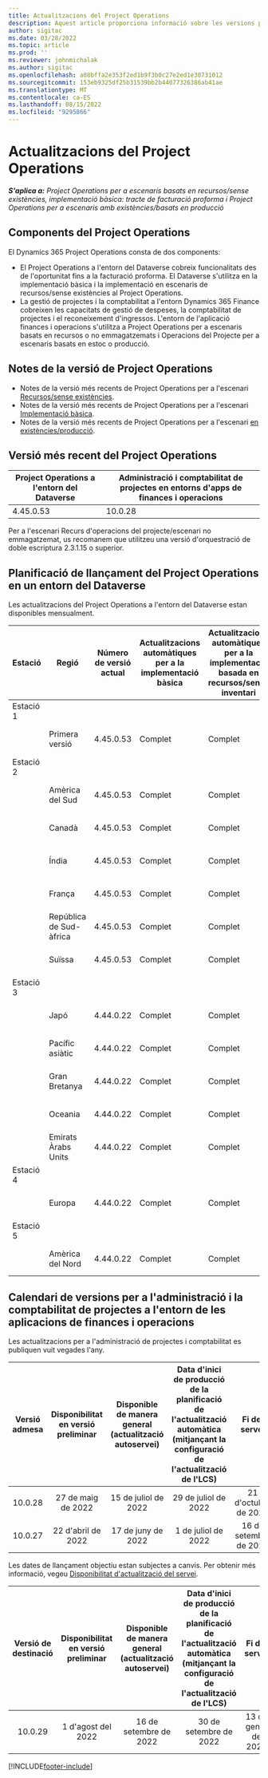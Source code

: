 ```yaml
---
title: Actualitzacions del Project Operations
description: Aquest article proporciona informació sobre les versions publicades de Dynamics 365 Project Operations.
author: sigitac
ms.date: 03/28/2022
ms.topic: article
ms.prod: ''
ms.reviewer: johnmichalak
ms.author: sigitac
ms.openlocfilehash: a08bffa2e353f2ed1b9f3b0c27e2ed1e30731012
ms.sourcegitcommit: 153eb9325df25b31539bb2b44077326386ab41ae
ms.translationtype: MT
ms.contentlocale: ca-ES
ms.lasthandoff: 08/15/2022
ms.locfileid: "9295866"
---
```

# <a name="project-operations-updates"></a>Actualitzacions del Project Operations

_**S'aplica a:** Project Operations per a escenaris basats en recursos/sense existències, implementació bàsica: tracte de facturació proforma i Project Operations per a escenaris amb existències/basats en producció_



## <a name="project-operations-components"></a>Components del Project Operations

El Dynamics 365 Project Operations consta de dos components:

- El Project Operations a l'entorn del Dataverse cobreix funcionalitats des de l'oportunitat fins a la facturació proforma. El Dataverse s'utilitza en la implementació bàsica i la implementació en escenaris de recursos/sense existències al Project Operations.
- La gestió de projectes i la comptabilitat a l'entorn Dynamics 365 Finance cobreixen les capacitats de gestió de despeses, la comptabilitat de projectes i el reconeixement d'ingressos. L'entorn de l'aplicació finances i operacions s'utilitza a Project Operations per a escenaris basats en recursos o no emmagatzemats i Operacions del Projecte per a escenaris basats en estoc o producció.

## <a name="project-operations-release-notes"></a>Notes de la versió de Project Operations
- Notes de la versió més recents de Project Operations per a l'escenari [Recursos/sense existències](whats-new-july-2022-resource-based.md).
- Notes de la versió més recents de Project Operations per a l'escenari [Implementació bàsica](../pro/whats-new/whats-new-july-2022-lite.md).
- Notes de la versió més recents de Project Operations per a l'escenari [en existències/producció](../prod-pma/whats-new/whats-new-jul-2022-stocked.md).

## <a name="project-operations-latest-version"></a>Versió més recent del Project Operations

| Project Operations a l'entorn del Dataverse | Administració i comptabilitat de projectes en entorns d'apps de finances i operacions | 
| --- | --- |
| 4.45.0.53 | 10.0.28 |

Per a l'escenari Recurs d'operacions del projecte/escenari no emmagatzemat, us recomanem que utilitzeu una versió d'orquestració de doble escriptura 2.3.1.15 o superior.

## <a name="release-schedule-for-project-operations-on-dataverse-environment"></a>Planificació de llançament del Project Operations en un entorn del Dataverse

Les actualitzacions del Project Operations a l'entorn del Dataverse estan disponibles mensualment. 

| Estació | Regió | Número de versió actual | Actualitzacions automàtiques per a la implementació bàsica | Actualitzacions automàtiques per a la implementació basada en recursos/sense inventari | Número de la versió següent | Pròxima versió disponible de manera general |
|-----------|-----------------------|-----------------|--------------------|---------------------|---------------------|---------------------|
| Estació 1 |   &nbsp;              |    &nbsp;       | &nbsp;             |      &nbsp;         |      &nbsp;         |      &nbsp;         |
|   &nbsp;  | Primera versió         |  4.45.0.53      | Complet           | Complet            | TBD                 | 26 d'agost del 2022       |
| Estació 2 |   &nbsp;              |    &nbsp;       | &nbsp;             |      &nbsp;         |      &nbsp;         |      &nbsp;         |
|   &nbsp;  | Amèrica del Sud         |  4.45.0.53      | Complet           | Complet            | TBD                 | 02 de setembre de 2022       |
|   &nbsp;  | Canadà                |  4.45.0.53      | Complet           | Complet            | TBD                 | 02 de setembre de 2022       |
|   &nbsp;  | Índia                 |  4.45.0.53      | Complet           | Complet            | TBD                 | 02 de setembre de 2022       |
|   &nbsp;  | França                |  4.45.0.53      | Complet           | Complet            | TBD                 | 02 de setembre de 2022       |
|   &nbsp;  | República de Sud-àfrica          |  4.45.0.53      | Complet           | Complet            | TBD                 | 02 de setembre de 2022       |
|   &nbsp;  | Suïssa           |  4.45.0.53      | Complet           | Complet            | TBD                 | 02 de setembre de 2022       |
| Estació 3 |      &nbsp;           |     &nbsp;      |     &nbsp;         |      &nbsp;         |      &nbsp;         |      &nbsp;         |
|   &nbsp;  | Japó                 |  4.44.0.22      | Complet      | Complet       | 4.45.0.53                 | 19 d'agost del 2022       |
|   &nbsp;  | Pacífic asiàtic          |  4.44.0.22      | Complet      | Complet       | 4.45.0.53                 | 19 d'agost del 2022       |
|   &nbsp;  | Gran Bretanya         |  4.44.0.22      | Complet      | Complet       | 4.45.0.53                 | 19 d'agost del 2022       |
|   &nbsp;  | Oceania               |  4.44.0.22      | Complet      | Complet       | 4.45.0.53                 | 19 d'agost del 2022       |
|   &nbsp;  | Emirats Àrabs Units  |  4.44.0.22      | Complet      | Complet       | 4.45.0.53                 | 19 d'agost del 2022       |
| Estació 4 |     &nbsp;            |     &nbsp;      |     &nbsp;         |      &nbsp;         |      &nbsp;         |      &nbsp;         |
|   &nbsp;  | Europa                |  4.44.0.22      | Complet           | Complet            | 4.45.0.53           | 26 d'agost del 2022       |
| Estació 5 |     &nbsp;            |     &nbsp;      |     &nbsp;         |      &nbsp;         |      &nbsp;         |      &nbsp;         |
|   &nbsp;  | Amèrica del Nord         |  4.44.0.22      | Complet           | Complet            | 4.45.0.53           | 02 de setembre de 2022       |

## <a name="release-schedule-for-project-management-and-accounting-in-the-finance-and-operations-apps-environment"></a>Calendari de versions per a l'administració i la comptabilitat de projectes a l'entorn de les aplicacions de finances i operacions

Les actualitzacions per a l'administració de projectes i comptabilitat es publiquen vuit vegades l'any.

|Versió admesa| Disponibilitat en versió preliminar | Disponible de manera general (actualització autoservei) | Data d'inici de producció de la planificació de l'actualització automàtica (mitjançant la configuració de l'actualització de l'LCS) |   Fi del servei   |
|:---------------:|:---------------------------:|:---------------------------------:|:--------------------------------------------------------------------:|:------------------:|
|     10.0.28     |      27 de maig de 2022           |        15 de juliol de 2022              |                          29 de juliol de 2022                               | 21 d'octubre de 2022   |
|     10.0.27     |      22 d'abril de 2022         |        17 de juny de 2022              |                          1 de juliol de 2022                                | 16 de setembre de 2022 |

Les dates de llançament objectiu estan subjectes a canvis. Per obtenir més informació, vegeu [Disponibilitat d'actualització del servei](/dynamics365/fin-ops-core/fin-ops/get-started/public-preview-releases?toc=%2fdynamics365%2ffinance%2ftoc.json).

|Versió de destinació | Disponibilitat en versió preliminar | Disponible de manera general (actualització autoservei) | Data d'inici de producció de la planificació de l'actualització automàtica (mitjançant la configuració de l'actualització de l'LCS) |   Fi del servei   |
|:---------------:|:---------------------------:|:---------------------------------:|:--------------------------------------------------------------------:|:------------------:|
|     10.0.29     |      1 d'agost del 2022         |       16 de setembre de 2022          |                        30 de setembre de 2022                            | 13 de gener de 2023   |

[!INCLUDE[footer-include](../includes/footer-banner.md)]
